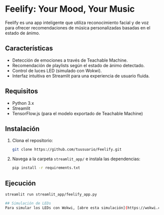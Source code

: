 # Feelify: Your Mood, Your Music
Feelify es una app inteligente que utiliza reconocimiento facial y de voz para ofrecer recomendaciones de música personalizadas basadas en el estado de ánimo.

## Características
- Detección de emociones a través de Teachable Machine.
- Recomendación de playlists según el estado de ánimo detectado.
- Control de luces LED (simulado con Wokwi).
- Interfaz intuitiva en Streamlit para una experiencia de usuario fluida.

## Requisitos
- Python 3.x
- Streamlit
- TensorFlow.js (para el modelo exportado de Teachable Machine)

## Instalación
1. Clona el repositorio:
   ```bash
   git clone https://github.com/tuusuario/Feelify.git
   ```
2. Navega a la carpeta `streamlit_app/` e instala las dependencias:
   ```bash
   pip install -r requirements.txt
   ```

## Ejecución
```bash
streamlit run streamlit_app/feelify_app.py

## Simulación de LEDs
Para simular los LEDs con Wokwi, [abre esta simulación](https://wokwi.com/simulations/tu-enlace).

